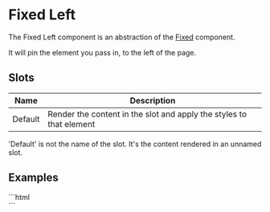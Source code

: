 # Fixed Left

The Fixed Left component is an abstraction of the [Fixed](../) component.

It will pin the element you pass in, to the left of the page.

## Slots

| Name    | Description                                                                       |
|---------|-----------------------------------------------------------------------------------|
| Default | Render the content in the slot and apply the styles to that element               |

<Note>
<p>
    'Default' is not the name of the slot. It's the content rendered in an unnamed slot.
</p>
</Note>

## Examples
<CodeBlock>
```html
<fixed-left>
    <aside></aside>
</fixed-left>
```
</CodeBlock>
